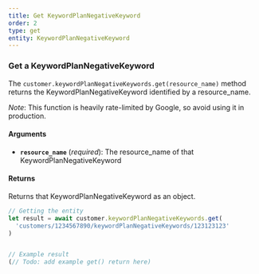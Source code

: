 ```yaml
---
title: Get KeywordPlanNegativeKeyword
order: 2
type: get
entity: KeywordPlanNegativeKeyword
---
```


### Get a KeywordPlanNegativeKeyword

The `customer.keywordPlanNegativeKeywords.get(resource_name)` method returns the KeywordPlanNegativeKeyword identified by a resource_name.

_Note_: This function is heavily rate-limited by Google, so avoid using it in production.

#### Arguments

- **`resource_name`** (_required_): The resource_name of that KeywordPlanNegativeKeyword

#### Returns

Returns that KeywordPlanNegativeKeyword as an object.

```javascript
// Getting the entity
let result = await customer.keywordPlanNegativeKeywords.get(
  'customers/1234567890/keywordPlanNegativeKeywords/123123123'
)
```

```javascript

// Example result
(// Todo: add example get() return here)

```

